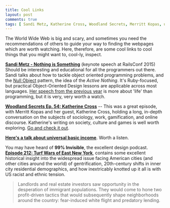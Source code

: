 ```yaml
---
title: Cool Links
layout: post
comments: true
tags: [ Sandi Metz, Katherine Cross, Woodland Secrets, Merritt Kopas, universal basic income, 99 Percent Invisible, gentrification ]
---
```


The World Wide Web is big and scary, and sometimes you need the recommendations of others to guide your way to finding the webpages which are worth watching. Here, therefore, are some cool links to cool things that you might want to, cool-ly, inspect.

[**Sandi Metz - Nothing is Something**](https://www.youtube.com/watch?v=29MAL8pJImQ) (keynote speech at RailsConf 2015) Should be interesting and educational for all the programmers out there. Sandi talks about how to tackle object oriented programming problems, and the [Null Object](https://en.wikipedia.org/wiki/Null_Object_pattern) pattern, the idea of the *Active Nothing*. It's Ruby-focused, but practical Object-Oriented Design lessons are applicable across most languages. [Her speech from the previous year](https://www.youtube.com/watch?v=JOM5_V5jLAs) is more about 'life' than programming, but it is very, very worth a watch.

[**Woodland Secrets Ep. 54: Katherine Cross**](http://woodlandsecrets.co/episode/54) -- This was a great episode, with Merritt Kopas and her guest, Katherine Cross, holding a long, in-depth conversation on the subjects of sociology, work, gamification, and online discourse. Katherine's writing on society, culture and games is well worth exploring. [Go and check it out](https://quinnae.com/).

[**Here's a talk about universal basic income**](https://www.youtube.com/watch?v=MsG6-eZpqKc). Worth a listen.

You may have heard of **99% Invisible**, the excellent design podcast. **[Episode 212: Turf Wars of East New York](http://99percentinvisible.org/episode/turf-wars/)**, contains some excellent historical insight into the widespread issue facing American cities (and other cities around the world) of gentrification, 20th-century shifts in inner city residential demographics, and how inextricably knotted up it all is with US racist and ethnic tension.

>Landlords and real estate investors saw opportunity in the desperation of immigrant populations. They would come to hone two profit-driven tactics that would subsequently shape neighborhoods around the country: fear-induced white flight and predatory lending.
